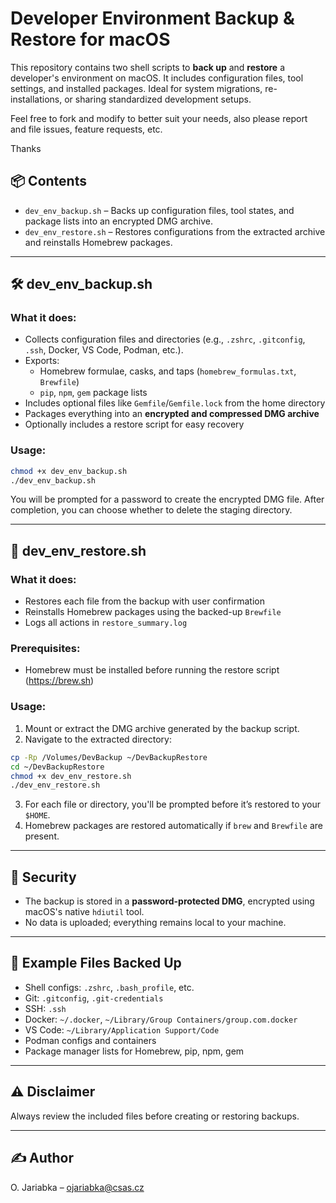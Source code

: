 # Developer Environment Backup & Restore for macOS

This repository contains two shell scripts to **back up** and **restore** a developer's environment on macOS. It includes configuration files, tool settings, and installed packages. Ideal for system migrations, re-installations, or sharing standardized development setups.

Feel free to fork and modify to better suit your needs, also please report and file issues, feature requests, etc. 

Thanks

## 📦 Contents

- `dev_env_backup.sh` – Backs up configuration files, tool states, and package lists into an encrypted DMG archive.
- `dev_env_restore.sh` – Restores configurations from the extracted archive and reinstalls Homebrew packages.

---

## 🛠️ dev_env_backup.sh

### What it does:

- Collects configuration files and directories (e.g., `.zshrc`, `.gitconfig`, `.ssh`, Docker, VS Code, Podman, etc.).
- Exports:
  - Homebrew formulae, casks, and taps (`homebrew_formulas.txt`, `Brewfile`)
  - `pip`, `npm`, `gem` package lists
- Includes optional files like `Gemfile`/`Gemfile.lock` from the home directory
- Packages everything into an **encrypted and compressed DMG archive**
- Optionally includes a restore script for easy recovery

### Usage:

```zsh
chmod +x dev_env_backup.sh
./dev_env_backup.sh
```

You will be prompted for a password to create the encrypted DMG file. After completion, you can choose whether to delete the staging directory.

---

## 🔁 dev_env_restore.sh

### What it does:

- Restores each file from the backup with user confirmation
- Reinstalls Homebrew packages using the backed-up `Brewfile`
- Logs all actions in `restore_summary.log`

### Prerequisites:

- Homebrew must be installed before running the restore script (https://brew.sh)

### Usage:

1. Mount or extract the DMG archive generated by the backup script.
2. Navigate to the extracted directory:

```zsh
cp -Rp /Volumes/DevBackup ~/DevBackupRestore
cd ~/DevBackupRestore
chmod +x dev_env_restore.sh
./dev_env_restore.sh
```

3. For each file or directory, you'll be prompted before it’s restored to your `$HOME`.
4. Homebrew packages are restored automatically if `brew` and `Brewfile` are present.

---

## 🔐 Security

- The backup is stored in a **password-protected DMG**, encrypted using macOS's native `hdiutil` tool.
- No data is uploaded; everything remains local to your machine.

---

## 📁 Example Files Backed Up

- Shell configs: `.zshrc`, `.bash_profile`, etc.
- Git: `.gitconfig`, `.git-credentials`
- SSH: `.ssh`
- Docker: `~/.docker`, `~/Library/Group Containers/group.com.docker`
- VS Code: `~/Library/Application Support/Code`
- Podman configs and containers
- Package manager lists for Homebrew, pip, npm, gem

---

## ⚠️ Disclaimer

Always review the included files before creating or restoring backups.

---

## ✍️ Author

O. Jariabka – [ojariabka@csas.cz](mailto:ojariabka@csas.cz)

